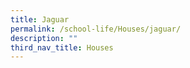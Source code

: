 ```yaml
---
title: Jaguar
permalink: /school-life/Houses/jaguar/
description: ""
third_nav_title: Houses
---
```

